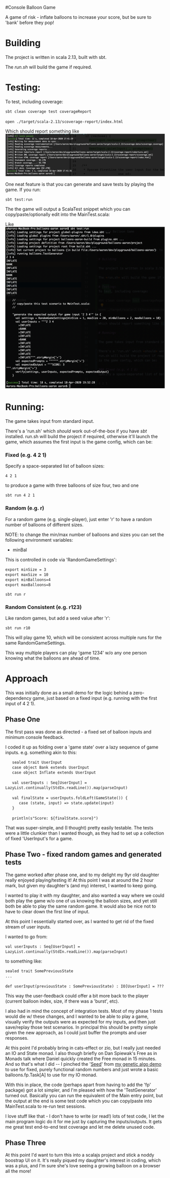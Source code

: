 #Console Balloon Game

A game of risk - inflate balloons to increase your score, but be sure to 'bank' before they pop!

# Building

The project is written in scala 2.13, built with sbt.

The *run.sh* will build the game if required.

# Testing:
To test, including coverage:
```
sbt clean coverage test coverageReport

open ./target/scala-2.13/scoverage-report/index.html
```

Which should report something like ![this](coverage.png)

One neat feature is that you can generate and save tests by playing the game.
If you run:
```
sbt test:run
```
The the game will output a ScalaTest snippet which you can copy/paste/optionally edit into the MainTest.scala:

Like ![this](testing.png)


# Running:

The game takes input from standard input. 

There's a 'run.sh' which *should* work out-of-the-box if you have *sbt* installed.
run.sh will build the project if required, otherwise it'll launch the game, which assumes the first input
is the game config, which can be:

### Fixed (e.g. 4 2 1)
Specify a space-separated list of balloon sizes:
```
4 2 1
```
to produce a game with three balloons of size four, two and one

```
sbt run 4 2 1
```

### Random (e.g. r)

For a random game (e.g. single-player), just enter 'r' to have a random number of balloons of different sizes.

NOTE: to change the min/max number of balloons and sizes you can set the following environment variables:
 * minBal

This is controlled in code via 'RandomGameSettings':
```
export minSize = 3
export maxSize = 10
export minBalloons=4
export maxBalloons=8
```

```
sbt run r
```

### Random Consistent (e.g. r123)

Like random games, but add a seed value after 'r':

```
sbt run r10
```

This will play game 10, which will be consistent across multiple runs for the same RandomGameSettings.

This way multiple players can play 'game 1234' w/o any one person knowing what the balloons are ahead of time.


# Approach

This was initially done as a small demo for the logic behind a zero-dependency game, just based on a fixed input (e.g. running with the first input of 4 2 1).

## Phase One

The first pass was done as directed - a fixed set of balloon inputs and minimum console feedback.

I coded it up as folding over a 'game state' over a lazy sequence of game inputs.
e.g. something akin to this:

```
   sealed trait UserInput
   case object Bank extends UserInput
   case object Inflate extends UserInput

   val userInputs : Seq[UserInput] = LazyList.continually(StdIn.readLine()).map(parseInput)

   val finalState = userInputs.foldLeft(GameState()) {
   	  case (state, input) => state.update(input)
   }

   println(s"Score: ${finalState.score}")
```

That was super-simple, and (I thought) pretty easily testable. The tests were a little clunkier than I wanted though, as they had to set up a collection of fixed 'UserInput's for a game.

## Phase Two - fixed random games and generated tests
The game worked after phase one, and to my delight my 9yr old daughter really enjoyed playing/testing it!  At this point I was at around the 2 hour mark, but given my daughter's (and my) interest, I wanted to keep going.

I wanted to play it with my daughter, and also wanted a way where we could both play the game w/o one of us knowing the balloon sizes, and yet still both be able to play the same random game. It would also be nice not to have to clear down the first line of input.

At this point I essentially started over, as I wanted to get rid of the fixed stream of user inputs.

I wanted to go from:
```
val userInputs : Seq[UserInput] = LazyList.continually(StdIn.readLine()).map(parseInput)
```

to something like:

```
sealed trait SomePreviousState
...

def userInput(previousState : SomePreviousState) : IO[UserInput] = ???
```

This way the user-feedback could offer a bit more back to the player (current balloon index, size, if there was a 'burst', etc).

I also had in mind the concept of integration tests. Most of my phase 1 tests would die w/ these changes, and I wanted to be able to play a game, visually verify the outputs were as expected for my inputs, and then just save/replay those test scenarios. In principal this should be pretty simple given the new approach, as I could just buffer the prompts and user responses.

At this point I'd probably bring in cats-effect or zio, but I really just needed an IO and State monad.
I also though briefly on Dan Spiewak's Free as in Monads talk where Daniel quickly created the Free monad in 15 minutes. And so that's what I did -- I pinched the '[Seed](https://github.com/aaronp/countdown/blob/master/ga/shared/src/main/scala/ga/Seed.scala)' from [my genetic algo demo](https://porpoiseltd.com/countdown) to use for fixed, purely functional random numbers and just wrote a basic balloons.fp.Task[A] to use for my IO monad.


With this in place, the code (perhaps apart from having to add the 'fp' package) got a lot simpler, and I'm pleased with how the 'TestGenerator' turned out. Basically you can run the equivalent of the Main entry point, but the output at the end is some test code which you can copy/paste into MainTest.scala to re-run test sessions.

I love stuff like that - I don't have to write (or read!) lots of test code, I let the main program logic do it for me just by capturing the inputs/outputs. It gets me great test end-to-end test coverage and let me delete unused code.

## Phase Three
At this point I'd want to turn this into a scalajs project and stick a noddy boostrap UI on it. It's really piqued my daughter's interest in coding, which was a plus, and I'm sure she's love seeing a growing balloon on a browser all the more!





